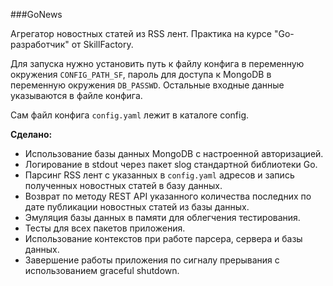 ###GoNews

Агрегатор новостных статей из RSS лент. Практика на курсе "Go-разработчик" от SkillFactory.

Для запуска нужно установить путь к файлу конфига в переменную окружения `CONFIG_PATH_SF`, пароль для доступа к MongoDB
в переменную окружения `DB_PASSWD`. Остальные входные данные указываются в файле конфига.

Сам файл конфига `config.yaml` лежит в каталоге config.

**Сделано:**

- Использование базы данных MongoDB с настроенной авторизацией.
- Логирование в stdout через пакет slog стандартной библиотеки Go.
- Парсинг RSS лент с указанных в `config.yaml` адресов и запись полученных новостных статей в базу данных.
- Возврат по методу REST API указанного количества последних по дате публикации новостных статей из базы данных.
- Эмуляция базы данных в памяти для облегчения тестирования.
- Тесты для всех пакетов приложения.
- Использование контекстов при работе парсера, сервера и базы данных.
- Завершение работы приложения по сигналу прерывания с использованием graceful shutdown.
